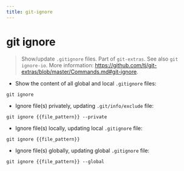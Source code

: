 ```yaml
---
title: git-ignore
---
```

# git ignore

> Show/update `.gitignore` files.
> Part of `git-extras`. See also `git ignore-io`.
> More information: <https://github.com/tj/git-extras/blob/master/Commands.md#git-ignore>.

- Show the content of all global and local `.gitignore` files:

`git ignore`

- Ignore file(s) privately, updating `.git/info/exclude` file:

`git ignore {{file_pattern}} --private`

- Ignore file(s) locally, updating local `.gitignore` file:

`git ignore {{file_pattern}}`

- Ignore file(s) globally, updating global `.gitignore` file:

`git ignore {{file_pattern}} --global`
